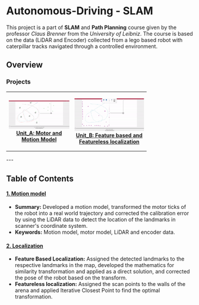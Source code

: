 # Autonomous-Driving - SLAM

  This project is a part of **SLAM** and **Path Planning** course given by the professor *Claus Brenner* from the *University of Leibniz*. The course is based on the data (LiDAR and Encoder) collected from a lego based robot with caterpillar tracks navigated through a controlled environment. 
  
## Overview

### Projects
<table style="width:75%">
  <tr>
    <th>
      <p align="center">
           <a href="https://github.com/KarthickPN/Autonomous-Driving---SLAM/tree/master/Unit_A"><img src="./Unit_A/motion_model.gif" alt="Overview" width="100%" height="100%"></a>
           <br><a href="https://github.com/KarthickPN/Autonomous-Driving---SLAM/tree/master/Unit_A" name="p1_code">Unit_A: Motor and Motion Model </a>
        </p>
    </th>
    <th>
      <p align="center">
           <a href="https://github.com/KarthickPN/Autonomous-Driving---SLAM/tree/master/Unit_B"><img src="./Unit_B/icp.gif" alt="Overview" width="100%" height="100%"></a>
           <br><a href="https://github.com/KarthickPN/Autonomous-Driving---SLAM/tree/master/Unit_B" name="p1_code">Unit_B: Feature based and Featureless localization </a>
        </p>
    </th>
  </tr>
</table>
--- 

## Table of Contents

#### [1. Motion model](Unit_A)
 - **Summary:** Developed a motion model, transformed the motor ticks of the robot into a real world trajectory and corrected the calibration error by using the LiDAR data to detect the location of the landmarks in scanner's coordinate system.
 - **Keywords:** Motion model, motor model, LiDAR and encoder data.

#### [2. Localization](Unit_B)
 - **Feature Based Localization:** Assigned the detected landmarks to the respective landmarks in the map, developed the mathematics for similarity transformation and applied as a direct solution, and corrected the pose of the robot based on the transform.
 - **Featureless localization:** Assigned the scan points to the walls of the arena and applied Iterative Closest Point to find the optimal transformation.


